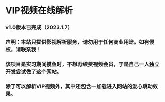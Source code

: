 # VIP视频在线解析

### v1.0版本已完成（2023.1.7）

### 声明：本站只提供影视解析服务，请勿用于任何商业用途。如有侵权，请联系我！

### 该项目是实习期间摸鱼时，不想再续费视频会员，于是自己一人独立开发尝试做了这个网站。

### 除了可以解析VIP视频外，其中还包含一加载进入网站的爱心跳动效果。
